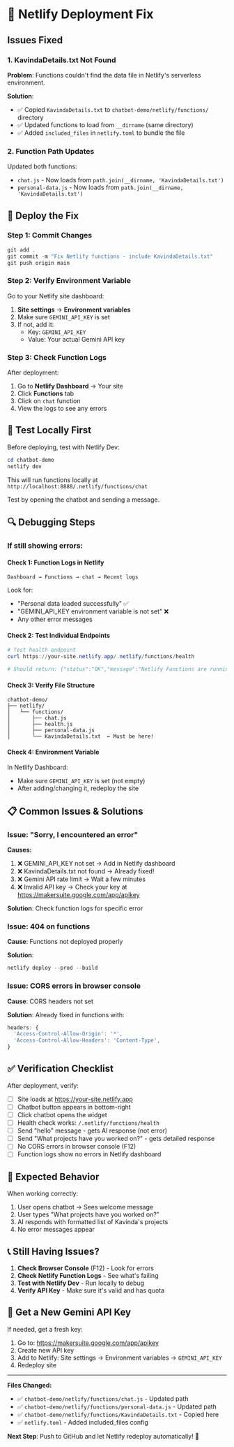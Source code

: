 # 🔧 Netlify Deployment Fix

## Issues Fixed

### 1. **KavindaDetails.txt Not Found**
**Problem**: Functions couldn't find the data file in Netlify's serverless environment.

**Solution**: 
- ✅ Copied `KavindaDetails.txt` to `chatbot-demo/netlify/functions/` directory
- ✅ Updated functions to load from `__dirname` (same directory)
- ✅ Added `included_files` in `netlify.toml` to bundle the file

### 2. **Function Path Updates**
Updated both functions:
- `chat.js` - Now loads from `path.join(__dirname, 'KavindaDetails.txt')`
- `personal-data.js` - Now loads from `path.join(__dirname, 'KavindaDetails.txt')`

## 🚀 Deploy the Fix

### Step 1: Commit Changes
```powershell
git add .
git commit -m "Fix Netlify functions - include KavindaDetails.txt"
git push origin main
```

### Step 2: Verify Environment Variable
Go to your Netlify site dashboard:
1. **Site settings** → **Environment variables**
2. Make sure `GEMINI_API_KEY` is set
3. If not, add it:
   - Key: `GEMINI_API_KEY`
   - Value: Your actual Gemini API key

### Step 3: Check Function Logs
After deployment:
1. Go to **Netlify Dashboard** → Your site
2. Click **Functions** tab
3. Click on `chat` function
4. View the logs to see any errors

## 🧪 Test Locally First

Before deploying, test with Netlify Dev:

```powershell
cd chatbot-demo
netlify dev
```

This will run functions locally at `http://localhost:8888/.netlify/functions/chat`

Test by opening the chatbot and sending a message.

## 🔍 Debugging Steps

### If still showing errors:

#### Check 1: Function Logs in Netlify
```
Dashboard → Functions → chat → Recent logs
```
Look for:
- "Personal data loaded successfully" ✅
- "GEMINI_API_KEY environment variable is not set" ❌
- Any other error messages

#### Check 2: Test Individual Endpoints
```powershell
# Test health endpoint
curl https://your-site.netlify.app/.netlify/functions/health

# Should return: {"status":"OK","message":"Netlify Functions are running"}
```

#### Check 3: Verify File Structure
```
chatbot-demo/
├── netlify/
│   └── functions/
│       ├── chat.js
│       ├── health.js
│       ├── personal-data.js
│       └── KavindaDetails.txt  ← Must be here!
```

#### Check 4: Environment Variable
In Netlify Dashboard:
- Make sure `GEMINI_API_KEY` is set (not empty)
- After adding/changing it, redeploy the site

## 📋 Common Issues & Solutions

### Issue: "Sorry, I encountered an error"
**Causes:**
1. ❌ GEMINI_API_KEY not set → Add in Netlify dashboard
2. ❌ KavindaDetails.txt not found → Already fixed!
3. ❌ Gemini API rate limit → Wait a few minutes
4. ❌ Invalid API key → Check your key at https://makersuite.google.com/app/apikey

**Solution**: Check function logs for specific error

### Issue: 404 on functions
**Cause**: Functions not deployed properly

**Solution**:
```powershell
netlify deploy --prod --build
```

### Issue: CORS errors in browser console
**Cause**: CORS headers not set

**Solution**: Already fixed in functions with:
```javascript
headers: {
  'Access-Control-Allow-Origin': '*',
  'Access-Control-Allow-Headers': 'Content-Type',
}
```

## ✅ Verification Checklist

After deployment, verify:

- [ ] Site loads at https://your-site.netlify.app
- [ ] Chatbot button appears in bottom-right
- [ ] Click chatbot opens the widget
- [ ] Health check works: `/.netlify/functions/health`
- [ ] Send "hello" message - gets AI response (not error)
- [ ] Send "What projects have you worked on?" - gets detailed response
- [ ] No CORS errors in browser console (F12)
- [ ] Function logs show no errors in Netlify dashboard

## 🎯 Expected Behavior

When working correctly:
1. User opens chatbot → Sees welcome message
2. User types "What projects have you worked on?"
3. AI responds with formatted list of Kavinda's projects
4. No error messages appear

## 📞 Still Having Issues?

1. **Check Browser Console** (F12) - Look for errors
2. **Check Netlify Function Logs** - See what's failing
3. **Test with Netlify Dev** - Run locally to debug
4. **Verify API Key** - Make sure it's valid and has quota

## 🔑 Get a New Gemini API Key

If needed, get a fresh key:
1. Go to: https://makersuite.google.com/app/apikey
2. Create new API key
3. Add to Netlify: Site settings → Environment variables → `GEMINI_API_KEY`
4. Redeploy site

---

**Files Changed:**
- ✅ `chatbot-demo/netlify/functions/chat.js` - Updated path
- ✅ `chatbot-demo/netlify/functions/personal-data.js` - Updated path
- ✅ `chatbot-demo/netlify/functions/KavindaDetails.txt` - Copied here
- ✅ `netlify.toml` - Added included_files config

**Next Step**: Push to GitHub and let Netlify redeploy automatically! 🚀

